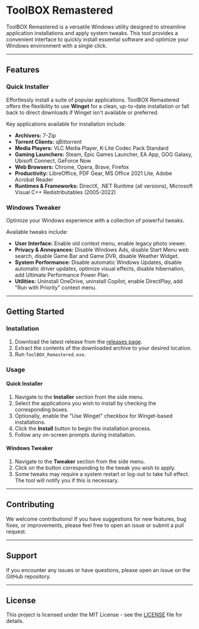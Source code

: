 # ToolBOX Remastered

ToolBOX Remastered is a versatile Windows utility designed to streamline application installations and apply system tweaks. This tool provides a convenient interface to quickly install essential software and optimize your Windows environment with a single click.

---

## Features

### Quick Installer
Effortlessly install a suite of popular applications. ToolBOX Remastered offers the flexibility to use **Winget** for a clean, up-to-date installation or fall back to direct downloads if Winget isn't available or preferred.

Key applications available for installation include:
* **Archivers:** 7-Zip
* **Torrent Clients:** qBittorrent
* **Media Players:** VLC Media Player, K-Lite Codec Pack Standard
* **Gaming Launchers:** Steam, Epic Games Launcher, EA App, GOG Galaxy, Ubisoft Connect, GeForce Now
* **Web Browsers:** Chrome, Opera, Brave, Firefox
* **Productivity:** LibreOffice, PDF Gear, MS Office 2021 Lite, Adobe Acrobat Reader
* **Runtimes & Frameworks:** DirectX, .NET Runtime (all versions), Microsoft Visual C++ Redistributables (2005-2022)

### Windows Tweaker
Optimize your Windows experience with a collection of powerful tweaks.

Available tweaks include:
* **User Interface:** Enable old context menu, enable legacy photo viewer.
* **Privacy & Annoyances:** Disable Windows Ads, disable Start Menu web search, disable Game Bar and Game DVR, disable Weather Widget.
* **System Performance:** Disable automatic Windows Updates, disable automatic driver updates, optimize visual effects, disable hibernation, add Ultimate Performance Power Plan.
* **Utilities:** Uninstall OneDrive, uninstall Copilot, enable DirectPlay, add "Run with Priority" context menu.

---

## Getting Started

### Installation
1.  Download the latest release from the [releases page](https://github.com/nmd-113/ToolBOX-Remastered/releases).
2.  Extract the contents of the downloaded archive to your desired location.
3.  Run `ToolBOX_Remastered.exe`.

### Usage

#### Quick Installer
1.  Navigate to the **Installer** section from the side menu.
2.  Select the applications you wish to install by checking the corresponding boxes.
3.  Optionally, enable the "Use Winget" checkbox for Winget-based installations.
4.  Click the **Install** button to begin the installation process.
5.  Follow any on-screen prompts during installation.

#### Windows Tweaker
1.  Navigate to the **Tweaker** section from the side menu.
2.  Click on the button corresponding to the tweak you wish to apply.
3.  Some tweaks may require a system restart or log-out to take full effect. The tool will notify you if this is necessary.

---

## Contributing
We welcome contributions! If you have suggestions for new features, bug fixes, or improvements, please feel free to open an issue or submit a pull request.

---

## Support
If you encounter any issues or have questions, please open an issue on the GitHub repository.

---

## License
This project is licensed under the MIT License - see the [LICENSE](LICENSE) file for details.
